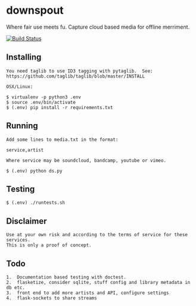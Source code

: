 # downspout #

Where fair use meets fu.  Capture cloud based media for offline merriment.

[![Build Status](https://travis-ci.org/ajduncan/downspout.svg?branch=master)](https://travis-ci.org/ajduncan/downspout)

## Installing ##

    You need taglib to use ID3 tagging with pytaglib.  See:
    https://github.com/taglib/taglib/blob/master/INSTALL

	OSX/Linux:

	$ virtualenv -p python3 .env
	$ source .env/bin/activate
	$ (.env) pip install -r requirements.txt

## Running ##

	Add some lines to media.txt in the format:
	
	service,artist

	Where service may be soundcloud, bandcamp, youtube or vimeo.

	$ (.env) python ds.py

## Testing ##

	$ (.env) ./runtests.sh

## Disclaimer ##

	Use at your own risk and according to the terms of service for these services.
	This is only a proof of concept.

## Todo ##

	1.  Documentation based testing with doctest.
	2.  flasketize, consider sqlite, stuff config and library metadata in db etc.
	3.  front end to add more artists and API, configure settings
	4.  flask-sockets to share streams

